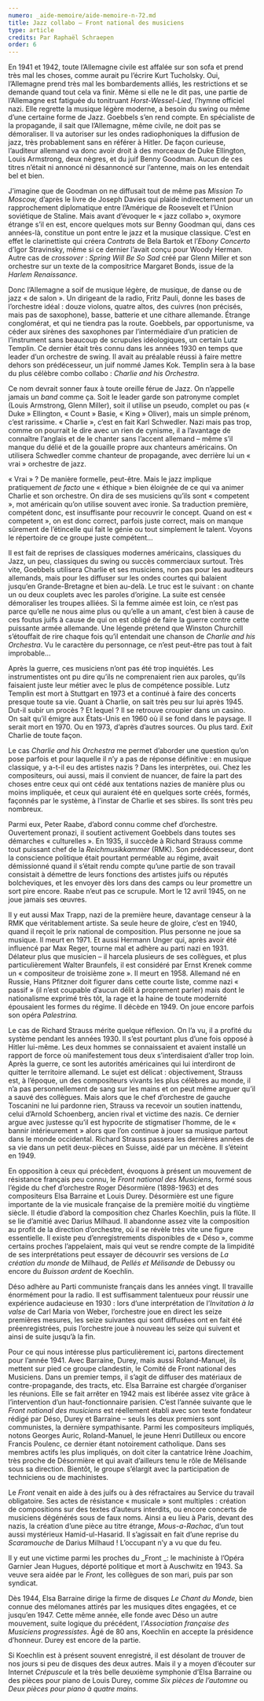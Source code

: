 ```yaml
---
numero: _aide-memoire/aide-memoire-n-72.md
title: Jazz collabo – Front national des musiciens
type: article
credits: Par Raphaël Schraepen
order: 6
---
```

En 1941 et 1942, toute l’Allemagne civile est affalée sur son sofa et prend très mal les choses, comme aurait pu l’écrire Kurt Tucholsky. Oui, l’Allemagne prend très mal les bombardements alliés, les restrictions et se demande quand tout cela va finir. Même si elle ne le dit pas, une partie de l’Allemagne est fatiguée du tonitruant _Horst-Wessel-Lied,_ l’hymne officiel nazi. Elle regrette la musique légère moderne, a besoin du swing ou même d’une certaine forme de Jazz. Goebbels s’en rend compte. En spécialiste de la propagande, il sait que l’Allemagne, même civile, ne doit pas se démoraliser. Il va autoriser sur les ondes radiophoniques la diffusion de jazz, très probablement sans en référer à Hitler. De façon curieuse, l’auditeur allemand va donc avoir droit à des morceaux de Duke Ellington, Louis Armstrong, deux nègres, et du juif Benny Goodman. Aucun de ces titres n’était ni annoncé ni désannoncé sur l’antenne, mais on les entendait bel et bien.

J’imagine que de Goodman on ne diffusait tout de même pas _Mission To Moscow,_ d’après le livre de Joseph Davies qui plaide indirectement pour un rapprochement diplomatique entre l’Amérique de Roosevelt et l’Union soviétique de Staline. Mais avant d’évoquer le « jazz collabo », oxymore étrange s’il en est, encore quelques mots sur Benny Goodman qui, dans ces années-là, constitue un pont entre le jazz et la musique classique. C’est en effet le clarinettiste qui créera _Contrats_ de Bela Bartok et l’_Ebony Concerto_ d’Igor Stravinsky, même si ce dernier l’avait conçu pour Woody Herman. Autre cas de _crossover_ : _Spring Will Be So Sad_ créé par Glenn Miller et son orchestre sur un texte de la compositrice Margaret Bonds, issue de la _Harlem Renaissance_.

Donc l’Allemagne a soif de musique légère, de musique, de danse ou de jazz « de salon ». Un dirigeant de la radio, Fritz Pauli, donne les bases de l’orchestre idéal : douze violons, quatre altos, des cuivres (non précisés, mais pas de saxophone), basse, batterie et une cithare allemande. Étrange conglomérat, et qui ne tiendra pas la route. Goebbels, par opportunisme, va céder aux sirènes des saxophones par l’intermédiaire d’un praticien de l’instrument sans beaucoup de scrupules idéologiques, un certain Lutz Templin. Ce dernier était très connu dans les années 1930 en temps que leader d’un orchestre de swing. Il avait au préalable réussi à faire mettre dehors son prédécesseur, un juif nommé James Kok. Templin sera à la base du plus célèbre combo collabo : _Charlie and his Orchestra_.

Ce nom devrait sonner faux à toute oreille férue de Jazz. On n’appelle jamais un _band_ comme ça. Soit le leader garde son patronyme complet (Louis Armstrong, Glenn Miller), soit il utilise un pseudo, complet ou pas (« Duke » Ellington, « Count » Basie, « King » Oliver), mais un simple prénom, c’est rarissime. « Charlie », c’est en fait Karl Schwedler. Nazi mais pas trop, comme on pourrait le dire avec un rien de cynisme, il a l’avantage de connaître l’anglais et de le chanter sans l’accent allemand – même s’il manque du délié et de la gouaille propre aux chanteurs américains. On utilisera Schwedler comme chanteur de propagande, avec derrière lui un « vrai » orchestre de jazz.

« Vrai » ? De manière formelle, peut-être. Mais le jazz implique pratiquement _de facto_ une « éthique » bien éloignée de ce qui va animer Charlie et son orchestre. On dira de ses musiciens qu’ils sont « competent », mot américain qu’on utilise souvent avec ironie. Sa traduction première, compétent donc, est insuffisante pour recouvrir le concept. Quand on est « competent », on est donc correct, parfois juste correct, mais on manque sûrement de l’étincelle qui fait le génie ou tout simplement le talent. Voyons le répertoire de ce groupe juste compétent…

Il est fait de reprises de classiques modernes américains, classiques du Jazz, un peu, classiques du swing ou succès commerciaux surtout. Très vite, Goebbels utilisera Charlie et ses musiciens, non pas pour les auditeurs allemands, mais pour les diffuser sur les ondes courtes qui balaient jusqu’en Grande-Bretagne et bien au-delà. Le truc est le suivant : on chante un ou deux couplets avec les paroles d’origine. La suite est censée démoraliser les troupes alliées. Si la femme aimée est loin, ce n’est pas parce qu’elle ne nous aime plus ou qu’elle a un amant, c’est bien à cause de ces foutus juifs à cause de qui on est obligé de faire la guerre contre cette puissante armée allemande. Une légende prétend que Winston Churchill s’étouffait de rire chaque fois qu’il entendait une chanson de _Charlie and his Orchestra_. Vu le caractère du personnage, ce n’est peut-être pas tout à fait improbable…

Après la guerre, ces musiciens n’ont pas été trop inquiétés. Les instrumentistes ont pu dire qu’ils ne comprenaient rien aux paroles, qu’ils faisaient juste leur métier avec le plus de compétence possible. Lutz Templin est mort à Stuttgart en 1973 et a continué à faire des concerts presque toute sa vie. Quant à Charlie, on sait très peu sur lui après 1945\. Dut-il subir un procès ? Et lequel ? Il se retrouve croupier dans un casino. On sait qu’il émigre aux États-Unis en 1960 où il se fond dans le paysage. Il serait mort en 1970\. Ou en 1973, d’après d’autres sources. Ou plus tard. _Exit_ Charlie de toute façon.

Le cas _Charlie and his Orchestra_ me permet d’aborder une question qu’on pose parfois et pour laquelle il n’y a pas de réponse définitive : en musique classique, y a-t-il eu des artistes nazis ? Dans les interprètes, oui. Chez les compositeurs, oui aussi, mais il convient de nuancer, de faire la part des choses entre ceux qui ont cédé aux tentations nazies de manière plus ou moins impliquée, et ceux qui auraient été en quelques sorte créés, formés, façonnés par le système, à l’instar de Charlie et ses sbires. Ils sont très peu nombreux.

Parmi eux, Peter Raabe, d’abord connu comme chef d’orchestre. Ouvertement pronazi, il soutient activement Goebbels dans toutes ses démarches « culturelles ». En 1935, il succède à Richard Strauss comme tout puissant chef de la _Reichmusikkammer_ (RMK). Son prédécesseur, dont la conscience politique était pourtant perméable au régime, avait démissionné quand il s’était rendu compte qu’une partie de son travail consistait à démettre de leurs fonctions des artistes juifs ou réputés bolcheviques, et les envoyer dès lors dans des camps ou leur promettre un sort pire encore. Raabe n’eut pas ce scrupule. Mort le 12 avril 1945, on ne joue jamais ses œuvres.

Il y eut aussi Max Trapp, nazi de la première heure, davantage censeur à la RMK que véritablement artiste. Sa seule heure de gloire, c’est en 1940, quand il reçoit le prix national de composition. Plus personne ne joue sa musique. Il meurt en 1971\. Et aussi Hermann Unger qui, après avoir été influencé par Max Reger, tourne mal et adhère au parti nazi en 1931\. Délateur plus que musicien – il harcela plusieurs de ses collègues, et plus particulièrement Walter Braunfels, il est considéré par Ernst Krenek comme un « compositeur de troisième zone ». Il meurt en 1958\. Allemand né en Russie, Hans Pfitzner doit figurer dans cette courte liste, comme nazi « passif » (il n’est coupable d’aucun délit à proprement parler) mais dont le nationalisme exprimé très tôt, la rage et la haine de toute modernité épousaient les formes du régime. Il décède en 1949\. On joue encore parfois son opéra _Palestrina._

Le cas de Richard Strauss mérite quelque réflexion. On l’a vu, il a profité du système pendant les années 1930\. Il s’est pourtant plus d’une fois opposé à Hitler lui-même. Les deux hommes se connaissaient et avaient installé un rapport de force où manifestement tous deux s’interdisaient d’aller trop loin. Après la guerre, ce sont les autorités américaines qui lui interdiront de quitter le territoire allemand. Le sujet est délicat : objectivement, Strauss est, à l’époque, un des compositeurs vivants les plus célèbres au monde, il n’a pas personnellement de sang sur les mains et on peut même arguer qu’il a sauvé des collègues. Mais alors que le chef d’orchestre de gauche Toscanini ne lui pardonne rien, Strauss va recevoir un soutien inattendu, celui d’Arnold Schoenberg, ancien rival et victime des nazis. Ce dernier argue avec justesse qu’il est hypocrite de stigmatiser l’homme, de le « bannir intérieurement » alors que l’on continue à jouer sa musique partout dans le monde occidental. Richard Strauss passera les dernières années de sa vie dans un petit deux-pièces en Suisse, aidé par un mécène. Il s’éteint en 1949.

En opposition à ceux qui précèdent, évoquons à présent un mouvement de résistance français peu connu, le _Front national des Musiciens_, formé sous l’égide du chef d’orchestre Roger Désormière (1898-1963) et des compositeurs Elsa Barraine et Louis Durey. Désormière est une figure importante de la vie musicale française de la première moitié du vingtième siècle. Il étudie d’abord la composition chez Charles Koechlin, puis la flûte. Il se lie d’amitié avec Darius Milhaud. Il abandonne assez vite la composition au profit de la direction d’orchestre, où il se révèle très vite une figure essentielle. Il existe peu d’enregistrements disponibles de « Déso », comme certains proches l’appelaient, mais qui veut se rendre compte de la limpidité de ses interprétations peut essayer de découvrir ses versions de _La création du monde_ de Milhaud, de _Pellés et Mélisande_ de Debussy ou encore du _Buisson ardent_ de Koechlin.

Déso adhère au Parti communiste français dans les années vingt. Il travaille énormément pour la radio. Il est suffisamment talentueux pour réussir une expérience audacieuse en 1930 : lors d’une interprétation de l’_Invitation à la valse_ de Carl Maria von Weber, l’orchestre joue en direct les seize premières mesures, les seize suivantes qui sont diffusées ont en fait été préenregistrées, puis l’orchestre joue à nouveau les seize qui suivent et ainsi de suite jusqu’à la fin.

Pour ce qui nous intéresse plus particulièrement ici, partons directement pour l’année 1941\. Avec Barraine, Durey, mais aussi Roland-Manuel, ils mettent sur pied ce groupe clandestin, le Comité de Front national des Musiciens. Dans un premier temps, il s’agit de diffuser des matériaux de contre-propagande, des tracts, etc. Elsa Barraine est chargée d’organiser les réunions. Elle se fait arrêter en 1942 mais est libérée assez vite grâce à l’intervention d’un haut-fonctionnaire parisien. C’est l’année suivante que le _Front national des musiciens_ est réellement établi avec son texte fondateur rédigé par Déso, Durey et Barraine – seuls les deux premiers sont communistes, la dernière sympathisante. Parmi les compositeurs impliqués, notons Georges Auric, Roland-Manuel, le jeune Henri Dutilleux ou encore Francis Poulenc, ce dernier étant notoirement catholique. Dans ses membres actifs les plus impliqués, on doit citer la cantatrice Irène Joachim, très proche de Désormière et qui avait d’ailleurs tenu le rôle de Mélisande sous sa direction. Bientôt, le groupe s’élargit avec la participation de techniciens ou de machinistes.

Le _Front_ venait en aide à des juifs ou à des réfractaires au Service du travail obligatoire. Ses actes de résistance « musicale » sont multiples : création de compositions sur des textes d’auteurs interdits, ou encore concerts de musiciens dégénérés sous de faux noms. Ainsi a eu lieu à Paris, devant des nazis, la création d’une pièce au titre étrange, _Mous-a-Rachac_, d’un tout aussi mystérieux Hamid-ul-Hasarid. Il s’agissait en fait d’une reprise du _Scaramouche_ de Darius Milhaud ! L’occupant n’y a vu que du feu.

Il y eut une victime parmi les proches du _Front _: le machiniste à l’Opéra Garnier Jean Hugues, déporté politique et mort à Auschwitz en 1943\. Sa veuve sera aidée par le _Front,_ les collègues de son mari, puis par son syndicat.

Dès 1944, Elsa Barraine dirige la firme de disques _Le Chant du Monde,_ bien connue des mélomanes attirés par les musiques dites engagées, et ce jusqu’en 1947\. Cette même année, elle fonde avec Déso un autre mouvement, suite logique du précédent, l’_Association française des Musiciens progressistes_. Âgé de 80 ans, Koechlin en accepte la présidence d’honneur. Durey est encore de la partie.

Si Koechlin est à présent souvent enregistré, il est désolant de trouver de nos jours si peu de disques des deux autres. Mais il y a moyen d’écouter sur Internet _Crépuscule_ et la très belle deuxième symphonie d’Elsa Barraine ou des pièces pour piano de Louis Durey, comme _Six pièces de l’automne_ ou _Deux pièces pour piano à quatre mains._

